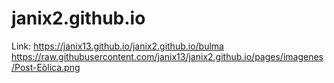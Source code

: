 # janix2.github.io
Link: https://janix13.github.io/janix2.github.io/bulma
https://raw.githubusercontent.com/janix13/janix2.github.io/pages/imagenes/Post-Eòlica.png
